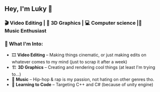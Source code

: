 ## Hey, I'm Luky 👋

### 🎬 Video Editing | 🎨 3D Graphics | 💻 Computer science |🎵 Music Enthusiast

### 🚀 What I'm Into:  
- 🎞️ **Video Editing** – Making things cinematic, or just making edits on whatever comes to my mind (just to scrap it after a week)
- 🏗️ **3D Graphics** – Creating and rendering cool things (at least I'm trying to...)  
- 💽 **Music** – Hip-hop & rap is my passion, not hating on other genres tho.
- 📜 **Learning to Code** – Targeting C++ and C# (because of unity engine)
